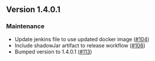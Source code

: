 ## Version 1.4.0.1

### Maintenance
* Update jenkins file to use updated docker image ([#104](https://github.com/opensearch-project/sql-jdbc/pull/104))
* Include shadowJar artifact to release workflow ([#106](https://github.com/opensearch-project/sql-jdbc/pull/106))
* Bumped version to 1.4.0.1 ([#113](https://github.com/opensearch-project/sql-jdbc/pull/113))
